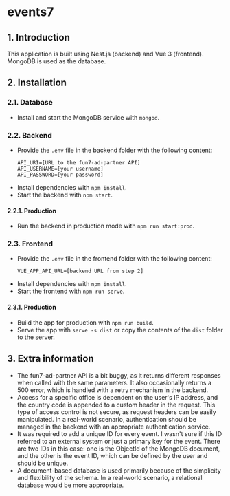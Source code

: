 # events7

## 1. Introduction
This application is built using Nest.js (backend) and Vue 3 (frontend). MongoDB is used as the database.

## 2. Installation

### 2.1. Database
- Install and start the MongoDB service with `mongod`.

### 2.2. Backend
- Provide the `.env` file in the backend folder with the following content:
    ```
    API_URI=[URL to the fun7-ad-partner API]
    API_USERNAME=[your username]
    API_PASSWORD=[your password]
    ```
- Install dependencies with `npm install`.
- Start the backend with `npm start`.

#### 2.2.1. Production
- Run the backend in production mode with `npm run start:prod`.

### 2.3. Frontend   
- Provide the `.env` file in the frontend folder with the following content:
    ```
    VUE_APP_API_URL=[backend URL from step 2]
    ```
- Install dependencies with `npm install`.
- Start the frontend with `npm run serve`.

#### 2.3.1. Production
- Build the app for production with `npm run build`.
- Serve the app with `serve -s dist` or copy the contents of the `dist` folder to the server.

## 3. Extra information
- The fun7-ad-partner API is a bit buggy, as it returns different responses when called with the same parameters. It also occasionally returns a 500 error, which is handled with a retry mechanism in the backend.
- Access for a specific office is dependent on the user's IP address, and the country code is appended to a custom header in the request. This type of access control is not secure, as request headers can be easily manipulated. In a real-world scenario, authentication should be managed in the backend with an appropriate authentication service.
- It was required to add a unique ID for every event. I wasn't sure if this ID referred to an external system or just a primary key for the event. There are two IDs in this case: one is the ObjectId of the MongoDB document, and the other is the event ID, which can be defined by the user and should be unique.
- A document-based database is used primarily because of the simplicity and flexibility of the schema. In a real-world scenario, a relational database would be more appropriate.